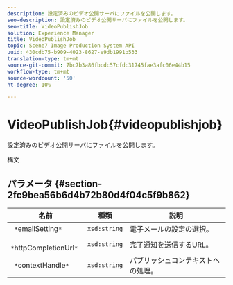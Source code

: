 ```yaml
---
description: 設定済みのビデオ公開サーバにファイルを公開します。
seo-description: 設定済みのビデオ公開サーバにファイルを公開します。
seo-title: VideoPublishJob
solution: Experience Manager
title: VideoPublishJob
topic: Scene7 Image Production System API
uuid: 430cdb75-b909-4023-8627-e9db1991b533
translation-type: tm+mt
source-git-commit: 7bc7b3a86fbcdc57cfdc31745fae3afc06e44b15
workflow-type: tm+mt
source-wordcount: '50'
ht-degree: 10%

---
```



# VideoPublishJob{#videopublishjob}

設定済みのビデオ公開サーバにファイルを公開します。

構文

## パラメータ {#section-2fc9bea56b6d4b72b80d4f04c5f9b862}

| 名前 | 種類 | 説明 |
|---|---|---|
| ` *`emailSetting`*` | `xsd:string` | 電子メールの設定の選択。 |
| ` *`httpCompletionUrl`*` | `xsd:string` | 完了通知を送信するURL。 |
| ` *`contextHandle`*` | `xsd:string` | パブリッシュコンテキストへの処理。 |

